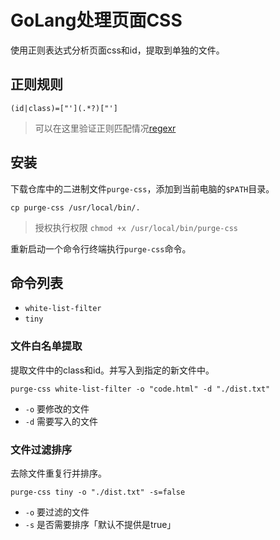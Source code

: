 # GoLang处理页面CSS

使用正则表达式分析页面css和id，提取到单独的文件。

## 正则规则

```
(id|class)=["'](.*?)["']
```

> 可以在这里验证正则匹配情况[regexr](https://regexr.com/)

## 安装

下载仓库中的二进制文件`purge-css`，添加到当前电脑的`$PATH`目录。

```
cp purge-css /usr/local/bin/.
```

> 授权执行权限 `chmod +x /usr/local/bin/purge-css`

重新启动一个命令行终端执行`purge-css`命令。

## 命令列表

- `white-list-filter`
- `tiny`

### 文件白名单提取

提取文件中的class和id。并写入到指定的新文件中。
```
purge-css white-list-filter -o "code.html" -d "./dist.txt"
```

- `-o` 要修改的文件
- `-d` 需要写入的文件



### 文件过滤排序

去除文件重复行并排序。

```
purge-css tiny -o "./dist.txt" -s=false
```

- `-o` 要过滤的文件
- `-s` 是否需要排序「默认不提供是true」
